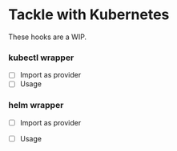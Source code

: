 # Tackle with Kubernetes

These hooks are a WIP.

### kubectl wrapper
- [ ] Import as provider
- [ ] Usage

### helm wrapper
- [ ] Import as provider
- [ ] Usage

